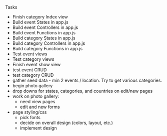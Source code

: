 Tasks
  - Finish category Index view
  - Build event States in app.js
  - Build event Controllers in app.js
  - Build event Functions in app.js
  - Build category States in app.js
  - Build category Controllers in app.js
  - Build category Functions in app.js
  - Test event views
  - Test category views
  - Finish event show view
  - test event CRUD
  - test category CRUD
  - gather seed data - min 2 events / location. Try to get various categories.
  - begin photo gallery
  - drop downs for states, categories, and countries on edit/new pages
  - work on photo gallery:
    - need view pages
    - edit and new forms
  - page styling/css
    - pick fonts
    - decide on overall design (colors, layout, etc.)
    - implement design

    
